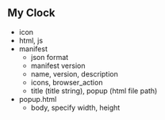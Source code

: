 ## My Clock

- icon
- html, js
- manifest
  + json format
  + manifest version
  + name, version, description
  + icons, browser_action
  + title (title string), popup (html file path)
- popup.html
  + body, specify width, height